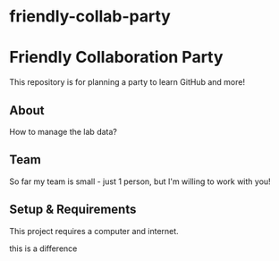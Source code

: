 # friendly-collab-party
# Friendly Collaboration Party

This repository is for planning a party to learn GitHub and more!

## About
How to manage the lab data?

## Team
So far my team is small - just 1 person, but I'm willing to work with you!

## Setup & Requirements
This project requires a computer and internet.

this is a difference
